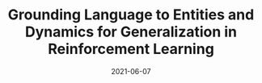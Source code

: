 ---
title: "Grounding Language to Entities and Dynamics for Generalization in Reinforcement Learning"
date: 2021-06-07
draft: false
post_type: publication
authors: [hjwang, victorz, karthikn]
venue: ICML 2021
tags: []
direct_link: https://arxiv.org/abs/2101.07393

code: https://github.com/ahjwang/messenger-emma
link: https://arxiv.org/abs/2101.07393
---